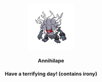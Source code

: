 <p align="center">
    <img src="https://raw.githubusercontent.com/PokeAPI/sprites/master/sprites/pokemon/979.png" width="150" height="150">
</p>
<h3 align="center"> <b>Annihilape</b></h3>
<h3 align="center">Have a terrifying day! (contains irony)</h3>
